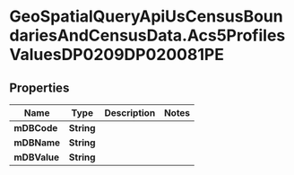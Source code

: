# GeoSpatialQueryApiUsCensusBoundariesAndCensusData.Acs5ProfilesValuesDP0209DP020081PE

## Properties

Name | Type | Description | Notes
------------ | ------------- | ------------- | -------------
**mDBCode** | **String** |  | 
**mDBName** | **String** |  | 
**mDBValue** | **String** |  | 


